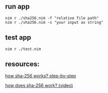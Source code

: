 

## run app
```
nim r ./sha256.nim -f "relative file path"
nim r ./sha256.nim -s "your input as string"
```

## test app
```
nim r ./test.nim
```


## resources:

[how sha-256 works? step-by-step](https://qvault.io/cryptography/how-sha-2-works-step-by-step-sha-256/)

[how does sha-256 work? (video)](https://www.youtube.com/watch?v=f9EbD6iY9zI)